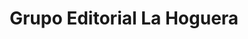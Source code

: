 ---
title: "Grupo Editorial La Hoguera"
url: /cochabamba/grupo-editorial-la-hoguera/
shop: libros
---